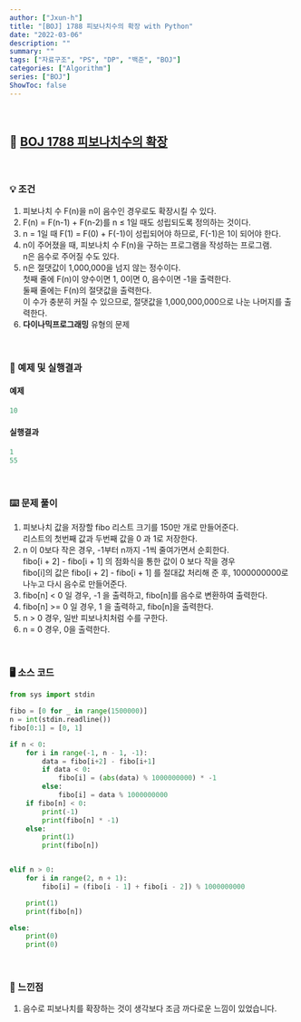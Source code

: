 ```yaml
---
author: ["Jxun-h"]
title: "[BOJ] 1788 피보나치수의 확장 with Python"
date: "2022-03-06"
description: ""
summary: ""
tags: ["자료구조", "PS", "DP", "백준", "BOJ"]
categories: ["Algorithm"]
series: ["BOJ"]
ShowToc: false
---
```


<br>

## 📌 <a href="https://www.acmicpc.net/problem/1788" target="_blank">BOJ 1788 피보나치수의 확장</a>

<br>

### 💡 조건

1.  피보나치 수 F(n)을 n이 음수인 경우로도 확장시킬 수 있다.
2.  F(n) = F(n-1) + F(n-2)를 n ≤ 1일 때도 성립되도록 정의하는 것이다.
3.  n = 1일 때 F(1) = F(0) + F(-1)이 성립되어야 하므로, F(-1)은 1이 되어야 한다.
4.  n이 주어졌을 때, 피보나치 수 F(n)을 구하는 프로그램을 작성하는 프로그램.  
    n은 음수로 주어질 수도 있다.
5.  n은 절댓값이 1,000,000을 넘지 않는 정수이다.  
    첫째 줄에 F(n)이 양수이면 1, 0이면 0, 음수이면 -1을 출력한다.  
    둘째 줄에는 F(n)의 절댓값을 출력한다.  
    이 수가 충분히 커질 수 있으므로, 절댓값을 1,000,000,000으로 나눈 나머지를 출력한다.
6.  **다이나믹프로그래밍** 유형의 문제

<br>

### 🔖 예제 및 실행결과

#### 예제

```py
10
```

#### 실행결과

```py
1
55
```

<br>

### ⌨️ 문제 풀이

1.  피보나치 값을 저장할 fibo 리스트 크기를 150만 개로 만들어준다.  
    리스트의 첫번째 값과 두번째 값을 0 과 1로 저장한다.
2.  n 이 0보다 작은 경우, -1부터 n까지 -1씩 줄여가면서 순회한다.  
    fibo[i + 2] - fibo[i + 1] 의 점화식을 통한 값이 0 보다 작을 경우  
    fibo[i]의 값은 fibo[i + 2] - fibo[i + 1] 를 절대값 처리해 준 후, 1000000000로 나누고 다시 음수로 만들어준다.
3.  fibo[n] < 0 일 경우, -1 을 출력하고, fibo[n]를 음수로 변환하여 출력한다.
4.  fibo[n] >= 0 일 경우, 1 을 출력하고, fibo[n]을 출력한다.
5.  n > 0 경우, 일반 피보나치처럼 수를 구한다.
6.  n = 0 경우, 0을 출력한다.

<br>

### 🖥 소스 코드

```py
from sys import stdin

fibo = [0 for _ in range(1500000)]
n = int(stdin.readline())
fibo[0:1] = [0, 1]

if n < 0:
    for i in range(-1, n - 1, -1):
        data = fibo[i+2] - fibo[i+1]
        if data < 0:
            fibo[i] = (abs(data) % 1000000000) * -1
        else:
            fibo[i] = data % 1000000000
    if fibo[n] < 0:
        print(-1)
        print(fibo[n] * -1)
    else:
        print(1)
        print(fibo[n])


elif n > 0:
    for i in range(2, n + 1):
        fibo[i] = (fibo[i - 1] + fibo[i - 2]) % 1000000000

    print(1)
    print(fibo[n])

else:
    print(0)
    print(0)
```

<br>

### 💾 느낀점

1.  음수로 피보나치를 확장하는 것이 생각보다 조금 까다로운 느낌이 있었습니다.